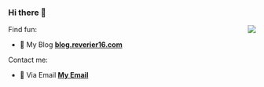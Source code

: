### Hi there 👋

<img align="right" src="https://github-readme-stats.vercel.app/api?username=ihavenoideaa&show_icons=true&count_private=true&hide_border=true&cache_seconds=1900"/> 

Find fun:

- 📔 My Blog [**blog.reverier16.com**](https://blog.reverier16.com/)

Contact me:

- 📧 Via Email [**My Email**](mailto:linxzgl@gmail.com)

